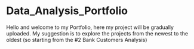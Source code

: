 # Data_Analysis_Portfolio
Hello and welcome to my Portfolio, here my project will be gradually uploaded. My suggestion is to explore the projects from the newest to the oldest (so starting from the #2 Bank Customers Analysis)

